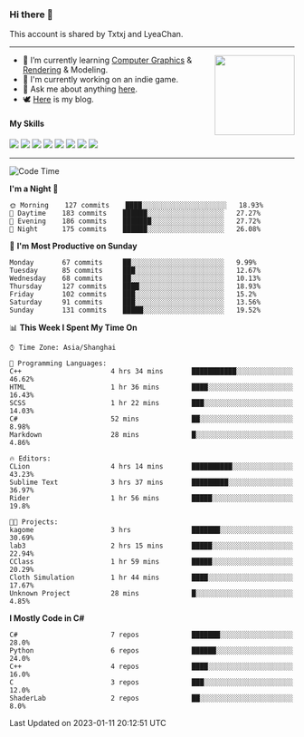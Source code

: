 ### Hi there 👋

This account is shared by Txtxj and LyeaChan.

---

<img align="right" height="141" src="https://github-readme-stats.vercel.app/api?username=txtxj&theme=tokyonight&show_icons=true&count_private=true">

- 🌱 I’m currently learning [Computer Graphics](https://github.com/txtxj/GAMES101) & [Rendering](https://github.com/txtxj/GAMES202) & 
Modeling.
- 🐶 I'm currently working on an indie game.
- 💬 Ask me about anything [here](https://github.com/txtxj/txtxj/issues).
- 🕊️ [Here](https://txtxj.top) is my blog.

#### My Skills

![](https://img.shields.io/badge/C%23-239120?logo=csharp&logoColor=fff)
![](https://img.shields.io/badge/Unity-000000?logo=unity&logoColor=fff)
![](https://img.shields.io/badge/Python-3e74a2?logo=python&logoColor=fff)
![](https://img.shields.io/badge/C++-65318e?logo=cplusplus&logoColor=fff)
![](https://img.shields.io/badge/C-5654a2?logo=c&logoColor=fff)
![](https://img.shields.io/badge/Blender-f5792a?logo=blender&logoColor=fff)
![](https://img.shields.io/badge/OpenJDK-ffffff?logo=openjdk&logoColor=000)
![](https://img.shields.io/badge/SQL-cc2927?logo=microsoftsqlserver&logoColor=fff)

---

<!--START_SECTION:waka-->
![Code Time](http://img.shields.io/badge/Code%20Time-629%20hrs%2025%20mins-blue)

**I'm a Night 🦉** 

```text
🌞 Morning    127 commits    ████░░░░░░░░░░░░░░░░░░░░░   18.93% 
🌆 Daytime    183 commits    ██████░░░░░░░░░░░░░░░░░░░   27.27% 
🌃 Evening    186 commits    ███████░░░░░░░░░░░░░░░░░░   27.72% 
🌙 Night      175 commits    ██████░░░░░░░░░░░░░░░░░░░   26.08%

```
📅 **I'm Most Productive on Sunday** 

```text
Monday       67 commits     ██░░░░░░░░░░░░░░░░░░░░░░░   9.99% 
Tuesday      85 commits     ███░░░░░░░░░░░░░░░░░░░░░░   12.67% 
Wednesday    68 commits     ██░░░░░░░░░░░░░░░░░░░░░░░   10.13% 
Thursday     127 commits    ████░░░░░░░░░░░░░░░░░░░░░   18.93% 
Friday       102 commits    ███░░░░░░░░░░░░░░░░░░░░░░   15.2% 
Saturday     91 commits     ███░░░░░░░░░░░░░░░░░░░░░░   13.56% 
Sunday       131 commits    █████░░░░░░░░░░░░░░░░░░░░   19.52%

```


📊 **This Week I Spent My Time On** 

```text
⌚︎ Time Zone: Asia/Shanghai

💬 Programming Languages: 
C++                      4 hrs 34 mins       ███████████░░░░░░░░░░░░░░   46.62% 
HTML                     1 hr 36 mins        ████░░░░░░░░░░░░░░░░░░░░░   16.43% 
SCSS                     1 hr 22 mins        ███░░░░░░░░░░░░░░░░░░░░░░   14.03% 
C#                       52 mins             ██░░░░░░░░░░░░░░░░░░░░░░░   8.98% 
Markdown                 28 mins             █░░░░░░░░░░░░░░░░░░░░░░░░   4.86%

🔥 Editors: 
CLion                    4 hrs 14 mins       ██████████░░░░░░░░░░░░░░░   43.23% 
Sublime Text             3 hrs 37 mins       █████████░░░░░░░░░░░░░░░░   36.97% 
Rider                    1 hr 56 mins        █████░░░░░░░░░░░░░░░░░░░░   19.8%

🐱‍💻 Projects: 
kagome                   3 hrs               ███████░░░░░░░░░░░░░░░░░░   30.69% 
lab3                     2 hrs 15 mins       █████░░░░░░░░░░░░░░░░░░░░   22.94% 
CClass                   1 hr 59 mins        █████░░░░░░░░░░░░░░░░░░░░   20.29% 
Cloth Simulation         1 hr 44 mins        ████░░░░░░░░░░░░░░░░░░░░░   17.67% 
Unknown Project          28 mins             █░░░░░░░░░░░░░░░░░░░░░░░░   4.85%

```

**I Mostly Code in C#** 

```text
C#                       7 repos             ███████░░░░░░░░░░░░░░░░░░   28.0% 
Python                   6 repos             ██████░░░░░░░░░░░░░░░░░░░   24.0% 
C++                      4 repos             ████░░░░░░░░░░░░░░░░░░░░░   16.0% 
C                        3 repos             ███░░░░░░░░░░░░░░░░░░░░░░   12.0% 
ShaderLab                2 repos             ██░░░░░░░░░░░░░░░░░░░░░░░   8.0%

```



 Last Updated on 2023-01-11 20:12:51 UTC
<!--END_SECTION:waka-->
